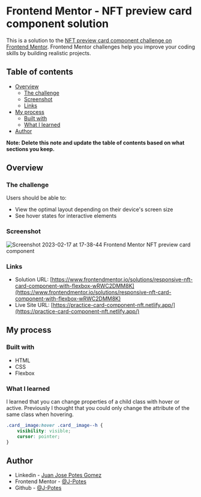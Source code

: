 # Frontend Mentor - NFT preview card component solution

This is a solution to the [NFT preview card component challenge on Frontend Mentor](https://www.frontendmentor.io/challenges/nft-preview-card-component-SbdUL_w0U). Frontend Mentor challenges help you improve your coding skills by building realistic projects. 

## Table of contents

- [Overview](#overview)
  - [The challenge](#the-challenge)
  - [Screenshot](#screenshot)
  - [Links](#links)
- [My process](#my-process)
  - [Built with](#built-with)
  - [What I learned](#what-i-learned)
- [Author](#author)

**Note: Delete this note and update the table of contents based on what sections you keep.**

## Overview

### The challenge

Users should be able to:

- View the optimal layout depending on their device's screen size
- See hover states for interactive elements

### Screenshot

![Screenshot 2023-02-17 at 17-38-44 Frontend Mentor NFT preview card component](https://user-images.githubusercontent.com/119544731/219811828-69ae1d58-5ca1-4880-95dc-7c866d7bd8a8.png)

### Links

- Solution URL: [https://www.frontendmentor.io/solutions/responsive-nft-card-component-with-flexbox-wRWC2DMM8K](https://www.frontendmentor.io/solutions/responsive-nft-card-component-with-flexbox-wRWC2DMM8K)
- Live Site URL: [https://practice-card-component-nft.netlify.app/](https://practice-card-component-nft.netlify.app/)

## My process

### Built with

- HTML
- CSS
- Flexbox

### What I learned

I learned that you can change properties of a child class with hover or active. Previously I thought that you could only change the attribute of the same class when hovering.

```css
.card__image:hover .card__image--h {
    visibility: visible;
    cursor: pointer;
}
```

## Author

- Linkedin - [Juan Jose Potes Gomez](https://www.linkedin.com/in/juan-jose-potes-gomez/)
- Frontend Mentor - [@J-Potes](https://www.frontendmentor.io/profile/J-Potes)
- Github - [@J-Potes](https://github.com/J-Potes)

